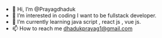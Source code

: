 - 👋 Hi, I’m @Prayagdhaduk
- 👀 I’m interested in coding I want to be fullstack developer.
- 🌱 I’m currently learning java script , react js , vue js. 
- 📫 How to reach me dhadukprayag1@gmail.com
<!---
Prayagdhaduk/Prayagdhaduk is a ✨ special ✨ repository because its `README.md` (this file) appears on your GitHub profile.
You can click the Preview link to take a look at your changes.
--->
